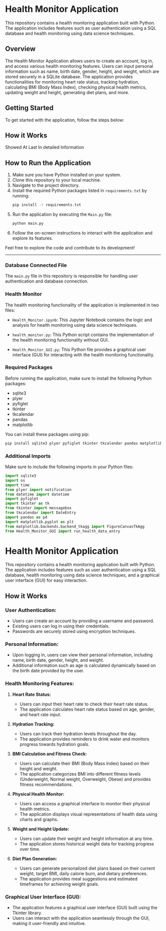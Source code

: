# Health Monitor Application

This repository contains a health monitoring application built with Python. The application includes features such as user authentication using a SQL database and health monitoring using data science techniques.

## Overview

The Health Monitor Application allows users to create an account, log in, and access various health monitoring features. Users can input personal information such as name, birth date, gender, height, and weight, which are stored securely in a SQLite database. The application provides functionalities for monitoring heart rate status, tracking hydration, calculating BMI (Body Mass Index), checking physical health metrics, updating weight and height, generating diet plans, and more.

## Getting Started

To get started with the application, follow the steps below:

## How it Works

Showed At Last In detailed Information

## How to Run the Application

1. Make sure you have Python installed on your system.
2. Clone this repository to your local machine.
3. Navigate to the project directory.
4. Install the required Python packages listed in `requirements.txt` by running:
   ```bash
   pip install -r requirements.txt
   ```
5. Run the application by executing the `Main.py` file:
   ```bash
   python main.py
   ```
6. Follow the on-screen instructions to interact with the application and explore its features.

Feel free to explore the code and contribute to its development!

---


### Database Connected File

The `main.py` file in this repository is responsible for handling user authentication and database connection.

### Health Monitor

The health monitoring functionality of the application is implemented in two files:

- `Health_Monitor.ipynb`: This Jupyter Notebook contains the logic and analysis for health monitoring using data science techniques.

- `health_monitor.py`: This Python script contains the implementation of the health monitoring functionality without GUI.

- `Health_Monitor_GUI.py`: This Python file provides a graphical user interface (GUI) for interacting with the health monitoring functionality.

### Required Packages

Before running the application, make sure to install the following Python packages:

- sqlite3
- plyer
- pyfiglet
- tkinter
- tkcalendar
- pandas
- matplotlib

You can install these packages using pip:

```bash
pip install sqlite3 plyer pyfiglet tkinter tkcalendar pandas matplotlib
```

### Additional Imports

Make sure to include the following imports in your Python files:

```python
import sqlite3
import os
import time
from plyer import notification
from datetime import datetime
import pyfiglet 
import tkinter as tk
from tkinter import messagebox
from tkcalendar import DateEntry
import pandas as pd
import matplotlib.pyplot as plt
from matplotlib.backends.backend_tkagg import FigureCanvasTkAgg
from Health_Monitor_GUI import run_health_data_entry
```

# Health Monitor Application

This repository contains a health monitoring application built with Python. The application includes features such as user authentication using a SQL database, health monitoring using data science techniques, and a graphical user interface (GUI) for easy interaction.


## How it Works

### User Authentication:

- Users can create an account by providing a username and password.
- Existing users can log in using their credentials.
- Passwords are securely stored using encryption techniques.

### Personal Information:

- Upon logging in, users can view their personal information, including name, birth date, gender, height, and weight.
- Additional information such as age is calculated dynamically based on the birth date provided by the user.

### Health Monitoring Features:

1. **Heart Rate Status:**
   - Users can input their heart rate to check their heart rate status.
   - The application calculates heart rate status based on age, gender, and heart rate input.
   
2. **Hydration Tracking:**
   - Users can track their hydration levels throughout the day.
   - The application provides reminders to drink water and monitors progress towards hydration goals.

3. **BMI Calculation and Fitness Check:**
   - Users can calculate their BMI (Body Mass Index) based on their height and weight.
   - The application categorizes BMI into different fitness levels (Underweight, Normal weight, Overweight, Obese) and provides fitness recommendations.

4. **Physical Health Monitor:**
   - Users can access a graphical interface to monitor their physical health metrics.
   - The application displays visual representations of health data using charts and graphs.

5. **Weight and Height Update:**
   - Users can update their weight and height information at any time.
   - The application stores historical weight data for tracking progress over time.

6. **Diet Plan Generation:**
   - Users can generate personalized diet plans based on their current weight, target BMI, daily calorie burn, and dietary preferences.
   - The application provides meal suggestions and estimated timeframes for achieving weight goals.

### Graphical User Interface (GUI):

- The application features a graphical user interface (GUI) built using the Tkinter library.
- Users can interact with the application seamlessly through the GUI, making it user-friendly and intuitive.
